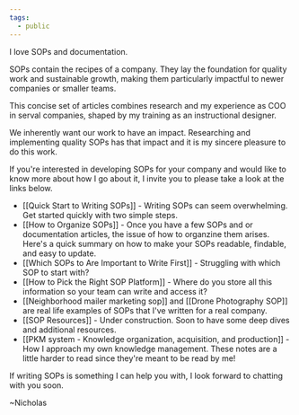 ```yaml
---
tags:
  - public
---
```

I love SOPs and documentation.

SOPs contain the recipes of a company. They lay the foundation for quality work and sustainable growth, making them particularly impactful to newer companies or smaller teams.

This concise set of articles combines research and my  experience as COO in serval companies, shaped by my training as an instructional designer.

We inherently want our work to have an impact. Researching and implementing quality SOPs has that impact and it is my sincere pleasure to do this work.

If you're interested in developing SOPs for your company and would like to know more about how I go about it, I invite you to please take a look at the links below.
- [[Quick Start to Writing SOPs]] - Writing SOPs can seem overwhelming. Get started quickly with two simple steps.
- [[How to Organize SOPs]] - Once you have a few SOPs and or documentation articles, the issue of how to organzine them arises. Here's a quick summary on how to make your SOPs readable, findable, and easy to update. 
- [[Which SOPs to Are Important to Write First]] - Struggling with which SOP to start with? 
- [[How to Pick the Right SOP Platform]] - Where do you store all this information so your team can write and access it? 
-  [[Neighborhood mailer marketing sop]] and [[Drone Photography SOP]] are real life examples of SOPs that I've written for a real company.
- [[SOP Resources]] - Under construction. Soon to have some deep dives and additional resources.
-  [[PKM system - Knowledge organization, acquisition, and production]] - How I approach my own knowledge management. These notes are a little harder to read since they're meant to be read by me!

If writing SOPs is something I can help you with, I look forward to chatting with you soon.

~Nicholas